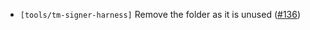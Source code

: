 - `[tools/tm-signer-harness]` Remove the folder as it is unused
  ([\#136](https://github.com/depinnetwork/por-consensus/issues/136))